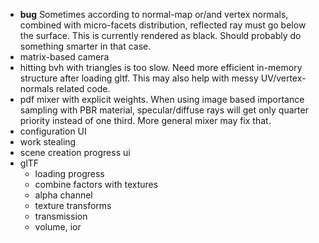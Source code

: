 - **bug** Sometimes according to normal-map or/and vertex normals, combined with micro-facets distribution, reflected ray must go below the surface. This is currently rendered as black. Should probably do something smarter in that case.
- matrix-based camera
- hitting bvh with triangles is too slow. Need more efficient in-memory structure after loading gltf. This may also help with messy UV/vertex-normals related code.
- pdf mixer with explicit weights. When using image based importance sampling with PBR material, specular/diffuse rays will get only quarter priority instead of one third. More general mixer may fix that.
- configuration UI
- work stealing
- scene creation progress ui
- glTF
  - loading progress
  - combine factors with textures
  - alpha channel
  - texture transforms
  - transmission
  - volume, ior
